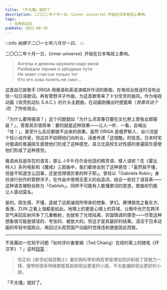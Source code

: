 ```yaml
---
title: 「不太懂」就好了
description: 二〇〇二年十月一日，《inner universe》开始在日本电视上奏响。
tags:
  - 攻壳机动队
pubDate: 2021-08-30
---
```


:::info
*始撰于二〇一七年八月廿一日。*
:::

二〇〇二年十月一日，《inner universe》开始在日本电视上奏响。

> Ангелы и демоны кружили надо мной  
> Разбивали тернии и звёздные пути  
> Не знает счастья только тот  
> Кто его зова понять не смог…

这首由已故歌手 ORIGA 用俄语和英语演唱并作词的歌曲，在电视台放送时没有出现一句日语歌词。再有菅野洋子作曲，为这首歌带来了十分空灵的曲风。作为电视动画《攻壳机动队 S.A.C.》的片头主题曲，在动画刚播出时便<span class="heti-em">震晕</span>（*我喜欢这个词*）了所有观众。

「为什么要用俄语？」这个问题就如「为什么凉宫春日要在文化祭上穿兔女郎服装？」，答案其实很简单：要的就是这种效果——让人一听、一看，会喊出「哇！」，甚至什么反应都做不出来的效果。虽然 ORIGA 是俄罗斯人、谷川流是个轻小说作家，但这并不妨碍他们向听众、读者传递「这很酷」的信息。日本阿宅对俄语的普遍陌生感使他们形成了这种感觉，县立北高校生对性感的普遍陌生感使他们形成了这种感觉。

俄语尚且是<span class="heti-em">存在</span>的语言，那么 J·R·R·托尔金创造的精灵语、矮人语呢？在《霍比特人》系列电影和《魔戒》三部曲中，我们都体会到了这种感觉：「虽然我不懂，但是不知道怎么回事，还是觉得很厉害的样子耶」。曾经以「Gabriela Robin」身份进行创作的菅野洋子，在作品中使用无意义的自造词，结合一些拉丁语音素——这种语言被粉丝称为「Gablish」。同样不可能有人能懂歌词的意思，歌曲却仍能让人感动莫名。

是的。陌生感、不懂，造就了远观凝视所带来的想象、梦幻。赛博朋克之看东方、香港，ZUN 之看上海都是如此。地理上的更是心理上的异域，让眼中光芒在跨洋空气来回反射间多了几重散射，也就有了光怪陆离、异国情调的感受——尽管这种想象很可能是错误的、夸张的、被放大的。但这才是其最好的结果。浸淫于日本动画的年轻中国观众，再回过头观赏国产动画时觉得违和便是因此而致。

<hr />

不鳥萬如一在知乎问题「如何评价姜峯楠（Ted Chiang）在纽约客上的随笔《坏汉字》？」这样[回答](https://www.zhihu.com/question/47205991/answer/147068792)：

> 但正如《新世紀福音戰士》裏的偽科學和偽哲學是增加而非削弱了其魅力一樣，懂學術很多時候都能幫助妳寫出更差的小說，不太能讓妳寫出更好的小說。

「不太懂」就好了。